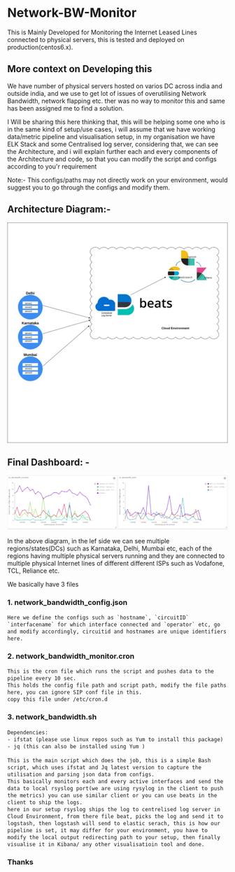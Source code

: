 # Network-BW-Monitor
This is Mainly Developed for Monitoring the Internet Leased Lines connected to physical servers, this is tested and deployed on production(centos6.x).

## More context on Developing this
We have number of physical servers hosted on varios DC across india and outside india, and we use to get lot of issues of overutilising Network Bandwidth, network flapping etc. ther was no way to monitor this and same has been assigned me to find a solution.

I Will be sharing this here thinking that, this will be helping some one who is in the same kind of setup/use cases,
i will assume that we have working data/metric pipeline and visualisation setup, in my organisation we have ELK Stack and some Centralised log server, considering that, we can see the Architecture, and i will explain further each and every components of the Architecture and code, so that you can modify the script and configs according to you'r requirement

Note:- This configs/paths may not directly work on your environment, would suggest you to go through the configs and modify them.

## Architecture Diagram:-
![Architecture Diagram](/images/img1.jpg)

## Final Dashboard: - 
![Dahboard](/images/img2.png)

In the above diagram, in the lef side we can see multiple regions/states(DCs) such as Karnataka, Delhi, Mumbai etc, each of the regions having multiple physical servers running and they are connected to multiple physical Internet lines of different different ISPs such as Vodafone, TCL, Reliance etc.

We basically have 3 files
### 1. network_bandwidth_config.json
    Here we define the configs such as `hostname`, `circuitID` `interfacename` for which interface connected and `operator` etc, go and modify accordingly, circuitid and hostnames are unique identifiers here.

### 2. network_bandwidth_monitor.cron
    This is the cron file which runs the script and pushes data to the pipeline every 10 sec.
    This holds the config file path and script path, modify the file paths here, you can ignore SIP conf file in this.
    copy this file under /etc/cron.d

### 3. network_bandwidth.sh
    Dependencies:
    - ifstat (please use linux repos such as Yum to install this package)
    - jq (this can also be installed using Yum ) 

    This is the main script which does the job, this is a simple Bash script, which uses ifstat and Jq latest version to capture the utilisation and parsing json data from configs.
    This basically monitors each and every active interfaces and send the data to local rsyslog port(we are using rysylog in the client to push the metrics) you can use similar client or you can use beats in the client to ship the logs.
    here in our setup rsyslog ships the log to centrelised log server in Cloud Environment, from there file beat, picks the log and send it to logstash, then logstash will send to elastic serach, this is how our pipeline is set, it may differ for your environment, you have to modify the local output redirecting path to your setup, then finally visualise it in Kibana/ any other visualisatioin tool and done.


### Thanks
 

    







